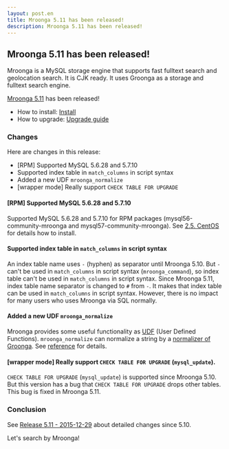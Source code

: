 ```yaml
---
layout: post.en
title: Mroonga 5.11 has been released!
description: Mroonga 5.11 has been released!
---
```


## Mroonga 5.11 has been released!

Mroonga is a MySQL storage engine that supports fast fulltext search and geolocation search. It is CJK ready. It uses Groonga as a storage and fulltext search engine.

[Mroonga 5.11](/docs/news.html#release-5.11) has been released!

* How to install: [Install](/docs/install.html)
* How to upgrade: [Upgrade guide](/docs/upgrade.html)

### Changes

Here are changes in this release:

  * [RPM] Supported MySQL 5.6.28 and 5.7.10
  * Supported index table in `match_columns` in script syntax
  * Added a new UDF `mroonga_normalize`
  * [wrapper mode] Really support `CHECK TABLE FOR UPGRADE`

#### [RPM] Supported MySQL 5.6.28 and 5.7.10

Supported MySQL 5.6.28 and 5.7.10 for RPM packages (mysql56-community-mroonga and mysql57-community-mroonga). See [2.5. CentOS](/docs/install/centos.html) for details how to install.

#### Supported index table in `match_columns` in script syntax

An index table name uses `-` (hyphen) as separator until Mroonga 5.10. But `-` can't be used in `match_columns` in script syntax (`mroonga_command`), so index table can't be used in `match_columns` in script syntax. Since Mroonga 5.11, index table name separator is changed to `#` from `-`. It makes that index table can be used in `match_columns` in script syntax. However, there is no impact for many users who uses Mroonga via SQL normally.

#### Added a new UDF `mroonga_normalize`

Mroonga provides some useful functionality as [UDF](/docs/reference/udf.html) (User Defined Functions). `mroonga_normalize` can normalize a string by a [normalizer of Groonga](http://groonga.org/docs/reference/normalizers.html). See [reference](/docs/reference/udf/mroonga_normalize) for details.

#### [wrapper mode] Really support `CHECK TABLE FOR UPGRADE` (`mysql_update`).

`CHECK TABLE FOR UPGRADE` (`mysql_update`) is supported since Mroonga 5.10. But this version has a bug that `CHECK TABLE FOR UPGRADE` drops other tables. This bug is fixed in Mroonga 5.11.

### Conclusion

See [Release 5.11 - 2015-12-29](/docs/news.html#release-5.11) about detailed changes since 5.10.

Let's search by Mroonga!
